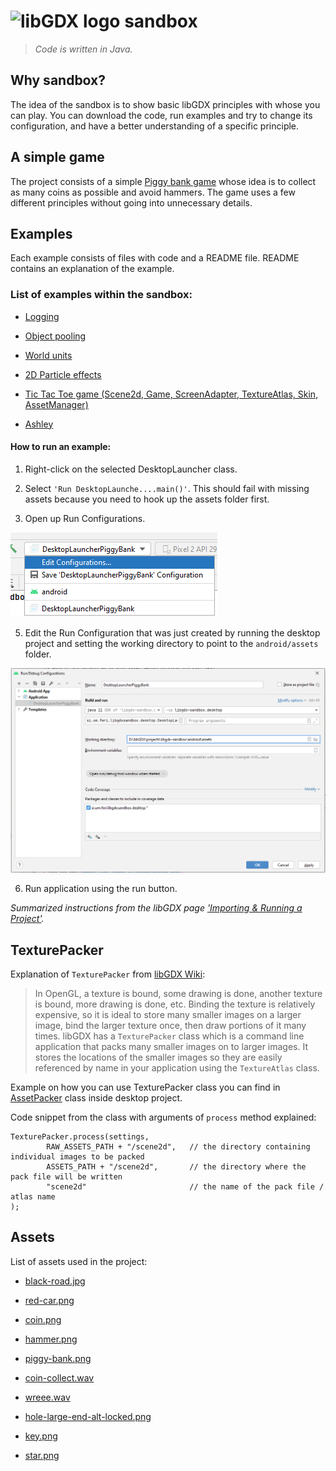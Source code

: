 # <img src="https://libgdx.com/assets/images/logo.png" alt="libGDX logo" width="150" /> sandbox

>*Code is written in Java.*

## Why sandbox?

The idea of the sandbox is to show basic libGDX principles with whose you can play. You can download the code,
run examples and try to change its configuration, and have a better understanding of a specific principle.

## A simple game

The project consists of a simple [Piggy bank game](core/src/si/um/feri/libgdxsandbox/game) whose idea is to
collect as many coins as possible and avoid hammers. The game uses a few different principles without going
into unnecessary details.

## Examples

Each example consists of files with code and a README file. README contains an explanation of the example.

### List of examples within the sandbox:

* [Logging](core/src/si/um/feri/libgdxsandbox/logging)

* [Object pooling](core/src/si/um/feri/libgdxsandbox/pooling)

* [World units](core/src/si/um/feri/libgdxsandbox/units)

* [2D Particle effects](core/src/si/um/feri/libgdxsandbox/particles)

* [Tic Tac Toe game (Scene2d, Game, ScreenAdapter, TextureAtlas, Skin, AssetManager)](core/src/si/um/feri/libgdxsandbox/tictactoe)

* [Ashley](core/src/si/um/feri/libgdxsandbox/ashley)

#### How to run an example:

1. Right-click on the selected DesktopLauncher class.

2. Select `'Run DesktopLaunche....main()'`. This should fail with missing assets because you need to hook
up the assets folder first.

3. Open up Run Configurations.

![Edit configurations...](resources/screenshot-configurations.png)

5. Edit the Run Configuration that was just created by running the desktop project and setting the working
directory to point to the `android/assets` folder.

![Working directory](resources/screenshot-assets.png)

6. Run application using the run button.

*Summarized instructions from the libGDX page ['Importing & Running a Project'](https://libgdx.com/dev/import-and-running/).*

## TexturePacker

Explanation of `TexturePacker` from [libGDX Wiki](https://github.com/libgdx/libgdx/wiki/Texture-packer#texturepacker):

>In OpenGL, a texture is bound, some drawing is done, another texture is bound, more drawing is done, etc. Binding the texture
>is relatively expensive, so it is ideal to store many smaller images on a larger image, bind the larger texture once, then
>draw portions of it many times. libGDX has a `TexturePacker` class which is a command line application that packs many smaller
>images on to larger images. It stores the locations of the smaller images so they are easily referenced by name in your
>application using the `TextureAtlas` class.

Example on how you can use TexturePacker class you can find in [AssetPacker](desktop/src/si/um/feri/libgdxsandbox/desktop/AssetPacker.java)
class inside desktop project.

Code snippet from the class with arguments of `process` method explained:

```
TexturePacker.process(settings,
        RAW_ASSETS_PATH + "/scene2d",   // the directory containing individual images to be packed
        ASSETS_PATH + "/scene2d",       // the directory where the pack file will be written
        "scene2d"                       // the name of the pack file / atlas name
);  
```

## Assets

List of assets used in the project:

* [black-road.jpg](https://www.freepik.com/free-photo/black-road-texture_946256.htm)

* [red-car.png](https://www.kenney.nl/assets/racing-pack)

* [coin.png](https://www.flaticon.com/premium-icon/coin_2682893?term=coin&page=1&position=2&page=1&position=2&related_id=2682893&origin=search)

* [hammer.png](https://www.flaticon.com/free-icon/hammer_595564?term=hammer&page=1&position=21&page=1&position=21&related_id=595564&origin=search)

* [piggy-bank.png](https://icons8.com/icon/DG65Q7C2voF7/money-box)

* [coin-collect.wav](https://freesound.org/people/bradwesson/sounds/135936/)

* [wreee.wav](https://www.freesoundeffects.com/free-track/wreee-466311/)

* [hole-large-end-alt-locked.png](https://www.kenney.nl/assets/rolling-ball-assets)

* [key.png](https://www.kenney.nl/assets/rolling-ball-assets)

* [star.png](https://www.kenney.nl/assets/rolling-ball-assets)
